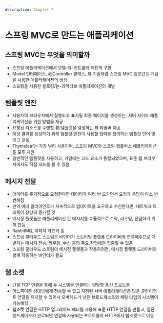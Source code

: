 ```yaml
---
description: Chapter 7
---
```


# 스프링 MVC로 만드는 애플리케이션

## 스프링 MVC는 무엇을 의미할까

* 스프링 애플리케이션에서 모델-뷰-컨트롤러 패턴의 구현
* Model 인터페이스, @Controller 클래스, 뷰 기술처럼 스프링 MVC 컴포넌트 개념을 사용한 애플리케이션의 생성
* 스프링을 사용한 블로킹/논-리액티브 애플리케이션의 개발

## 템플릿 엔진

* 사용자의 브라우저에서 실행되고 표시될 최종 페이지를 생성하는, 서버 사이드 애플리케이션을 위한 방법을 제공
* 요청된 리소스를 수행할 뷰/템플릿을 결정하는 뷰 리졸버 제공
* 예상 결과를 생성하기 위해 템플릿 엔진이 사용할 입력을 정의하는 템플릿 언어 및 태그 모음
* Thymeleaf는 가장 널리 사용되며, 스프링 MVC와 스프링 웹플럭스 애플리케이션을 모두 지원
* 일반적인 템플릿을 사용하고, 파일에는 코드 요소가 통합되었으며, 표준 웹 브라우저에서도 직접 코드를 볼 수 있음

## 메시지 전달

* 데이터를 주기적으로 요청한다면 데이터가 여러 번 오가면서 요청과 응답이 다소 빈번해짐
* 만약 여러 클라이언트가 지속적으로 업데이트를 요구하고 수신한다면, 네트워크 트래픽이 상당히 증가할 것
* 메시징 플랫폼은 애플리케이션 간 메시지를 효율적으로 수락, 라우팅, 전달하기 위해 만듬
* RabbitMQ, 아파치 카프카 등
* 스프링 클라우드 스트림은 바인더가 스트리밍 플랫폼 드라이버와 연결해주므로 개발자는 메시지 전송, 라우팅, 수신 등의 주요 작업에만 집중할 수 있음
* 스프링 클라우드 스트림이 메시징 플랫폼과 작동하려면, 메시징 플랫폼 드라이버와 함께 작동하는 바인더가 필요

## 웹 소켓

* 단일 TCP 연결을 통해 두 시스템을 연결하는 양방향 통신 프로토콜
* 어느쪽이든 상대방에게 전송할 수 있고 지정된 서버 애플리케이션은 많은 클라이언트 연결을 유지할 수 있어서 오버헤드가 낮은 브로드캐스트와 채팅 타입의 시스템이 가능해짐
* 웹소켓 연결은 HTTP  업그레이드 헤더를 사용해 표준 HTTP 연결을 만들고, 일단 핸드셰이크가 완료되면 연결에 사용되는 프로토콜이 HTTP에서 웹소켓으로 이동
